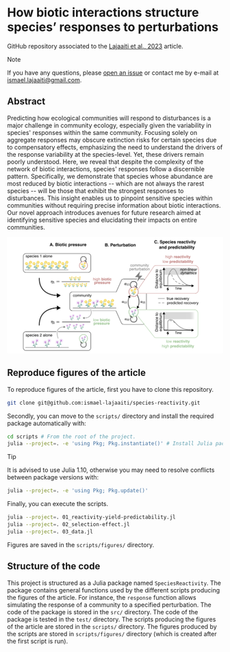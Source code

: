 # How biotic interactions structure species’ responses to perturbations 

GitHub repository associated to the [Lajaaiti et al., 2023](change-url) article.

> [!NOTE]
> If you have any questions, please [open an issue](https://github.com/ismael-lajaaiti/species-reactivity/issues) or contact me by e-mail at ismael.lajaaiti@gmail.com.

## Abstract

Predicting how ecological communities will respond to disturbances is a major challenge in community ecology, especially given the variability in species' responses within the same community.
Focusing solely on aggregate responses may obscure extinction risks for certain species due to compensatory effects, emphasizing the need to understand the drivers of the response variability at the species-level. 
Yet, these drivers remain poorly understood. 
Here, we reveal that despite the complexity of the network of biotic interactions, species' responses follow a discernible pattern.
Specifically, we demonstrate that species whose abundance are most reduced by biotic interactions -- which are not always the rarest species -- will be those that exhibit the strongest responses to disturbances. 
This insight enables us to pinpoint sensitive species within communities without requiring precise information about biotic interactions. 
Our novel approach introduces avenues for future research aimed at identifying sensitive species and elucidating their impacts on entire communities.

![pictures/visual-abstract.png](pictures/visual-abstract.png)

## Reproduce figures of the article

To reproduce figures of the article, first you have to clone this repository.

```bash
git clone git@github.com:ismael-lajaaiti/species-reactivity.git
```

Secondly, you can move to the `scripts/` directory and install the required package automatically with:

```bash
cd scripts # From the root of the project.
julia --project=. -e 'using Pkg; Pkg.instantiate()' # Install Julia packages.
```

> [!TIP]
> It is advised to use Julia 1.10, otherwise you may need to resolve conflicts between package versions with:
> ```bash
> julia --project=. -e 'using Pkg; Pkg.update()'
> ```

Finally, you can execute the scripts.

```bash
julia --project=. 01_reactivity-yield-predictability.jl
julia --project=. 02_selection-effect.jl
julia --project=. 03_data.jl
```

Figures are saved in the `scripts/figures/` directory.


## Structure of the code

This project is structured as a Julia package named `SpeciesReactivity`.
The package contains general functions used by the different scripts producing the figures of the article.
For instance, the `response` function allows simulating the response of a community to a specified perturbation.
The code of the package is stored in the `src/` directory.
The code of the package is tested in the `test/` directory.
The scripts producing the figures of the article are stored in the `scripts/` directory.
The figures produced by the scripts are stored in `scripts/figures/` directory (which is created after the first script is run).
